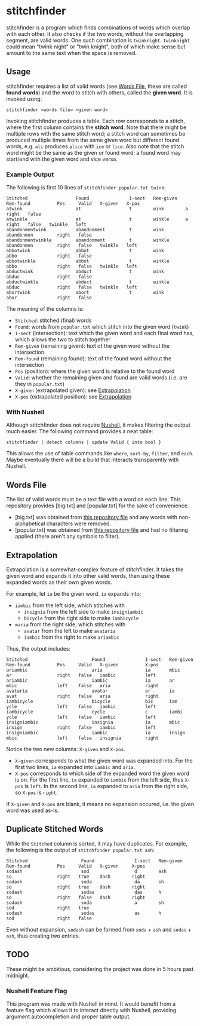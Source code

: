 # stitchfinder

stitchfinder is a program which finds combinations of words which overlap with each other. It also checks if the two words,
without the overlapping segment, are valid words. One such combination is `twinknight`. `twinknight` could mean "twink night"
or "twin knight", both of which make sense but amount to the same text when the space is removed.

## Usage

stitchfinder requires a list of valid words (see [Words File](#words-file), these are called **found words**) and the word
to stitch with others, called the **given word**. It is invoked using:

```
stitchfinder <words file> <given word>
```

Invoking stitchfinder produces a table. Each row corresponds to a stitch, where the first column contains the **stitch word**.
Note that there might be multiple rows with the same stitch word; a stitch word can sometimes be produced multiple times from
the same given word but different found words, e.g. `ali` produces `alice` with `ice` or `lice`.
Also note that the stitch word might be the same as the given or found word; a found word may start/end with the given word
and vice versa.

### Example Output

The following is first 10 lines of `stitchfinder popular.txt twink`:

```
Stitched                  Found               I-sect   Rem-given   Rem-found          Pos     Valid   X-given   X-pos 
atwink                    at                  t        wink        a                  right   false                   
atwinkle                  at                  t        winkle      a                  right   false   twinkle   left  
abandonmentwink           abandonment         t        wink        abandonmen         right   false                   
abandonmentwinkle         abandonment         t        winkle      abandonmen         right   false   twinkle   left  
abbotwink                 abbot               t        wink        abbo               right   false                   
abbotwinkle               abbot               t        winkle      abbo               right   false   twinkle   left  
abductwink                abduct              t        wink        abduc              right   false                   
abductwinkle              abduct              t        winkle      abduc              right   false   twinkle   left  
abortwink                 abort               t        wink        abor               right   false                   
```

The meaning of the columns is:

- `Stitched`: stitched (final) words
- `Found`: words from `popular.txt` which stitch into the given word (`twink`)
- `I-sect` (intersection): text which the given word and each final word has, which allows the two to stitch together
- `Rem-given` (remaining given): text of the given word without the intersection
- `Rem-found` (remaining found): text of the found word without the intersection
- `Pos` (position): where the given word is relative to the found word
- `Valid`: whether the remaining given and found are valid words (i.e. are they in `popular.txt`)
- `X-given` (extrapolated given): see [Extrapolation](#extrapolation)
- `X-pos` (extrapolated position): see [Extrapolation](#extrapolation)

### With Nushell

Although stitchfinder does not require [Nushell](https://www.nushell.sh/), it makes filtering the output much easier.
The following command provides a neat table:

```
stitchfinder | detect columns | update Valid { into bool }
```

This allows the use of table commands like `where`, `sort-by`, `filter`, and `each`. Maybe eventually there will
be a build that interacts transparently with Nushell.

## Words File

The list of valid words must be a text file with a word on each line. This repository provides [big.txt] and
[popular.txt] for the sake of convenience.

- [big.txt] was obtained from [this repository file](https://github.com/dwyl/english-words/blob/a77cb15f4f5beb59c15b945f2415328a6b33c3b0/words.txt)
and any words with non-alphabetical characters were removed.
- [popular.txt] was obtained from [this repository file](https://github.com/dolph/dictionary/blob/c65f04b0b5b27a981f437b940cf62fe71320d5ec/popular.txt)
and had no filtering applied (there aren't any symbols to filter).

## Extrapolation

Extrapolation is a somewhat-complex feature of stitchfinder. It takes the given word and expands it into
other valid words, then using these expanded words as their own given words.  

For example, let `ia` be the given word. `ia` expands into:

- `iambic` from the left side, which stitches with
	- `insignia` from the left side to make `insigniambic`
	- `bicycle` from the right side to make `iambicycle`
- `maria` from the right side, which stitches with
	- `avatar` from the left to make `avataria`
	- `iambic` from the right to make `ariambic`

Thus, the output includes:

```
Stitched                        Found               I-sect   Rem-given       Rem-found          Pos     Valid   X-given          X-pos
ariambic                        aria                ia       mbic            ar                 right   false   iambic           left  
ariambic                        iambic              ia       ar              mbic               left    false   aria             right 
avataria                        avatar              ar       ia              avat               right   false   aria             right 
iambicycle                      bicycle             bic      iam             ycle               left    false   iambic           left  
iambicycle                      cycle               c        iambi           ycle               left    false   iambic           left  
insigniambic                    insignia            ia       mbic            insign             right   false   iambic           left  
insigniambic                    iambic              ia       insign          mbic               left    false   insignia         right
```

Notice the two new columns: `X-given` and `X-pos`.

- `X-given` corresponds to what the given word was expanded into. For the first two lines, `ia` expanded into `iambic` and `aria`.
- `X-pos` corresponds to which side of the expanded word the given word is on. For the first line, `ia` expanded to `iambic` from
the left side, thus `X-pos` is `left`. In the second line, `ia` expanded to `aria` from the right side, so `X-pos` is `right`.

If `X-given` and `X-pos` are blank, it means no expansion occured, i.e. the given word was used as-is.

## Duplicate Stitched Words

While the `Stitched` column is sorted, it may have duplicates. For example, the following is the output of `stitchfinder popular.txt ash`:

```
Stitched                    Found               I-sect   Rem-given   Rem-found          Pos     Valid   X-given     X-pos
sodash                      sod                 d        ash         so                 right   true    dash        right 
sodash                      soda                da       sh          so                 right   true    dash        right 
sodash                      sodas               das      h           so                 right   false   dash        right 
sodash                      soda                a        sh          sod                right   true                      
sodash                      sodas               as       h           sod                right   false                     
```

Even without expansion, `sodash` can be formed from `soda` + `ash` and `sodas` + `ash`, thus creating two entries.

## TODO

These might be ambitious, considering the project was done in 5 hours past midnight.

### Nushell Feature Flag

This program was made with Nushell in mind. It would benefit from a feature flag which allows it to interact directly with Nushell, providing argument autocompletion and proper table output.

